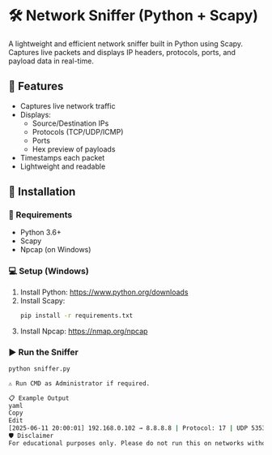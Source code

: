 # 🛠️ Network Sniffer (Python + Scapy)

A lightweight and efficient network sniffer built in Python using Scapy. Captures live packets and displays IP headers, protocols, ports, and payload data in real-time.

## 📌 Features

- Captures live network traffic
- Displays:
  - Source/Destination IPs
  - Protocols (TCP/UDP/ICMP)
  - Ports
  - Hex preview of payloads
- Timestamps each packet
- Lightweight and readable

## 🚀 Installation

### 🐍 Requirements
- Python 3.6+
- Scapy
- Npcap (on Windows)

### 💻 Setup (Windows)

1. Install Python: https://www.python.org/downloads  
2. Install Scapy:
    ```bash
    pip install -r requirements.txt
    ```
3. Install Npcap: https://nmap.org/npcap

### ▶️ Run the Sniffer

```bash
python sniffer.py

⚠️ Run CMD as Administrator if required.

📋 Example Output
yaml
Copy
Edit
[2025-06-11 20:00:01] 192.168.0.102 → 8.8.8.8 | Protocol: 17 | UDP 5353 → 53 | Payload: 123abcde...
🛡️ Disclaimer
For educational purposes only. Please do not run this on networks without permission.
